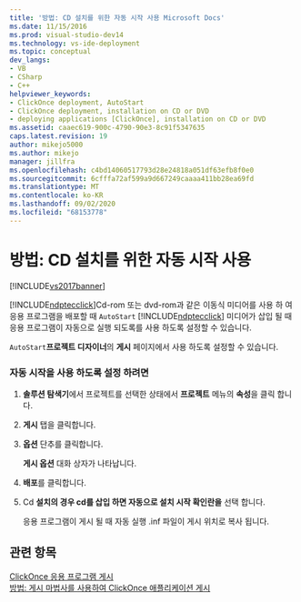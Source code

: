 ```yaml
---
title: '방법: CD 설치를 위한 자동 시작 사용 Microsoft Docs'
ms.date: 11/15/2016
ms.prod: visual-studio-dev14
ms.technology: vs-ide-deployment
ms.topic: conceptual
dev_langs:
- VB
- CSharp
- C++
helpviewer_keywords:
- ClickOnce deployment, AutoStart
- ClickOnce deployment, installation on CD or DVD
- deploying applications [ClickOnce], installation on CD or DVD
ms.assetid: caaec619-900c-4790-90e3-8c91f5347635
caps.latest.revision: 19
author: mikejo5000
ms.author: mikejo
manager: jillfra
ms.openlocfilehash: c4bd14060517793d28e24818a051df63efb8f0e0
ms.sourcegitcommit: 6cfffa72af599a9d667249caaaa411bb28ea69fd
ms.translationtype: MT
ms.contentlocale: ko-KR
ms.lasthandoff: 09/02/2020
ms.locfileid: "68153778"
---
```

# <a name="how-to-enable-autostart-for-cd-installations"></a>방법: CD 설치를 위한 자동 시작 사용
[!INCLUDE[vs2017banner](../includes/vs2017banner.md)]

[!INCLUDE[ndptecclick](../includes/ndptecclick-md.md)]Cd-rom 또는 dvd-rom과 같은 이동식 미디어를 사용 하 여 응용 프로그램을 배포할 때 `AutoStart` [!INCLUDE[ndptecclick](../includes/ndptecclick-md.md)] 미디어가 삽입 될 때 응용 프로그램이 자동으로 실행 되도록를 사용 하도록 설정할 수 있습니다.  
  
 `AutoStart`**프로젝트 디자이너**의 **게시** 페이지에서 사용 하도록 설정할 수 있습니다.  
  
### <a name="to-enable-autostart"></a>자동 시작을 사용 하도록 설정 하려면  
  
1. **솔루션 탐색기**에서 프로젝트를 선택한 상태에서 **프로젝트** 메뉴의 **속성**을 클릭 합니다.  
  
2. **게시** 탭을 클릭합니다.  
  
3. **옵션** 단추를 클릭합니다.  
  
     **게시 옵션** 대화 상자가 나타납니다.  
  
4. **배포**를 클릭합니다.  
  
5. Cd **설치의 경우 cd를 삽입 하면 자동으로 설치 시작 확인란을** 선택 합니다.  
  
     응용 프로그램이 게시 될 때 자동 실행 .inf 파일이 게시 위치로 복사 됩니다.  
  
## <a name="see-also"></a>관련 항목  
 [ClickOnce 응용 프로그램 게시](../deployment/publishing-clickonce-applications.md)   
 [방법: 게시 마법사를 사용하여 ClickOnce 애플리케이션 게시](../deployment/how-to-publish-a-clickonce-application-using-the-publish-wizard.md)
